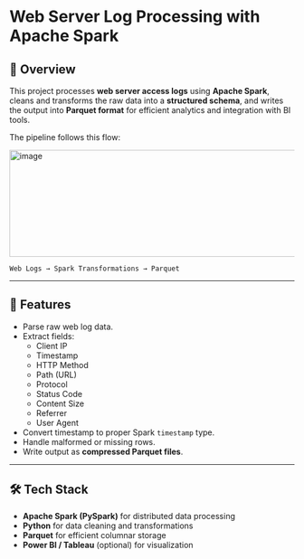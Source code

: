 # Web Server Log Processing with Apache Spark

## 📌 Overview
This project processes **web server access logs** using **Apache Spark**, cleans and transforms the raw data into a **structured schema**, and writes the output into **Parquet format** for efficient analytics and integration with BI tools.

The pipeline follows this flow:

<img width="783" height="189" alt="image" src="https://github.com/user-attachments/assets/770371ac-e060-4477-80f1-822c25f8c408" />


`Web Logs → Spark Transformations → Parquet`

---


## 🚀 Features
- Parse raw web log data.
- Extract fields:
  - Client IP
  - Timestamp
  - HTTP Method
  - Path (URL)
  - Protocol
  - Status Code
  - Content Size
  - Referrer
  - User Agent
- Convert timestamp to proper Spark `timestamp` type.
- Handle malformed or missing rows.
- Write output as **compressed Parquet files**.

---

## 🛠️ Tech Stack
- **Apache Spark (PySpark)** for distributed data processing  
- **Python** for data cleaning and transformations  
- **Parquet** for efficient columnar storage  
- **Power BI / Tableau** (optional) for visualization 
